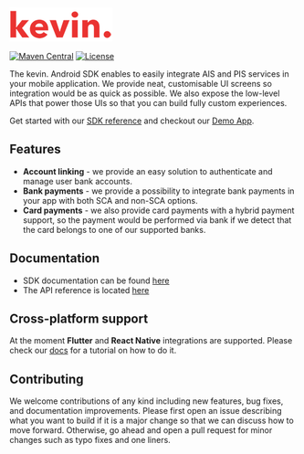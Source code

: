 ![kevin.](./images/logo.png)

[![Maven Central](https://maven-badges.herokuapp.com/maven-central/eu.kevin.android/core/badge.svg)](https://maven-badges.herokuapp.com/maven-central/eu.kevin.android/core)
[![License](https://shields.io/badge/license-MIT-blue)](https://github.com/getkevin/kevin-android/blob/master/LICENSE)

The kevin. Android SDK enables to easily integrate AIS and PIS services in your mobile application. We provide neat, customisable UI screens so integration would be as quick as possible. We also expose the low-level APIs that power those UIs so that you can build fully custom experiences.

Get started with our [SDK reference](https://developer.kevin.eu/home/mobile-sdk/android) and checkout our [Demo App](https://github.com/getkevin/kevin-android/tree/master/demo).

## Features

- **Account linking** - we provide an easy solution to authenticate and manage user bank accounts.
- **Bank payments** - we provide a possibility to integrate bank payments in your app with both SCA and non-SCA options.
- **Card payments** - we also provide card payments with a hybrid payment support, so the payment would be performed via bank if we detect that the card belongs to one of our supported banks.

## Documentation

- SDK documentation can be found [here](https://developer.kevin.eu/mobile/)
- The API reference is located [here](https://docs.kevin.eu/)

## Cross-platform support

At the moment **Flutter** and **React Native** integrations are supported. Please check our [docs](https://developer.kevin.eu/mobile/) for a tutorial on how to do it.

## Contributing

We welcome contributions of any kind including new features, bug fixes, and documentation improvements. Please first open an issue describing what you want to build if it is a major change so that we can discuss how to move forward. Otherwise, go ahead and open a pull request for minor changes such as typo fixes and one liners.
